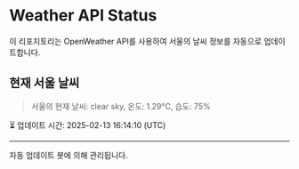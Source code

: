 
# Weather API Status

이 리포지토리는 OpenWeather API를 사용하여 서울의 날씨 정보를 자동으로 업데이트합니다.

## 현재 서울 날씨
> 서울의 현재 날씨: clear sky, 온도: 1.29°C, 습도: 75%

⏳ 업데이트 시간: 2025-02-13 16:14:10 (UTC)

---
자동 업데이트 봇에 의해 관리됩니다.
